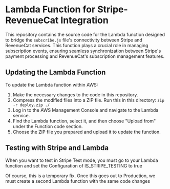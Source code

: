 # Lambda Function for Stripe-RevenueCat Integration

This repository contains the source code for the Lambda function designed to bridge the `subscribe.js` file's connectivity between Stripe and RevenueCat services. This function plays a crucial role in managing subscription events, ensuring seamless synchronization between Stripe's payment processing and RevenueCat's subscription management features.

## Updating the Lambda Function

To update the Lambda function within AWS:

1. Make the necessary changes to the code in this repository.
2. Compress the modified files into a ZIP file. Run this in this directory: `zip -r deploy.zip ./`
3. Log in to the AWS Management Console and navigate to the Lambda service.
4. Find the Lambda function, select it, and then choose "Upload from" under the Function code section.
5. Choose the ZIP file you prepared and upload it to update the function.

## Testing with Stripe and Lambda

When you want to test in Stripe Test mode, you must go to your Lambda function and set the Configuration of IS_STRIPE_TESTING to true

Of course, this is a temporary fix. Once this goes out to Production, we must create a second Lambda function with the same code changes

